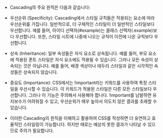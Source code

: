 * Cascading의 주요 원칙은 다음과 같습니다:

* 우선순위 (Specificity): Cascading에서 스타일 규칙들은 적용되는 요소에 따라 우선순위를 가집니다. 일반적으로, 더 구체적인 스타일이 더 일반적인 스타일보다 우선합니다. 예를 들어, 아이디 선택자(#example)는 클래스 선택자(.example)보다 우선합니다. 또한, 스타일 시트에 나중에 나오는 규칙이 이전에 나온 규칙보다 우선합니다.

* 상속 (Inheritance): 일부 속성들은 자식 요소로 상속됩니다. 예를 들어, 부모 요소에 적용된 폰트 스타일은 자식 요소에도 적용될 수 있습니다. 그러나 모든 속성이 상속되는 것은 아닙니다. 예를 들어, 배경 색상이나 테두리 스타일과 같은 시각적인 속성들은 상속되지 않습니다.

* 중요도 (Importance): CSS에서는 !important라는 키워드를 사용하여 특정 스타일을 우선시할 수 있습니다. 이 키워드가 적용된 스타일은 다른 모든 스타일보다 우선합니다. 그러나 이 기능은 주의해서 사용해야 합니다. !important를 남발하면 유지보수가 어려워질 수 있고, 우선순위가 매우 높아서 의도치 않은 결과를 초래할 수 있습니다.

* 이러한 Cascading의 원칙을 이해하고 활용하여 CSS를 작성하면 더 유연하고 효율적인 스타일링이 가능합니다. 하지만 때로는 예상치 못한 결과가 나타날 수 있으므로 주의가 필요합니다.





